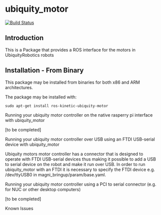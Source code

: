 # ubiquity_motor
[![Build Status](https://travis-ci.org/UbiquityRobotics/ubiquity_motor.svg?branch=indigo-devel)](https://travis-ci.org/UbiquityRobotics/ubiquity_motor)

## Introduction

This is a Package that provides a ROS interface for the motors in UbiquityRobotics robots

## Installation - From Binary

This package may be installed from binaries for both x86 and ARM architectures.

The package may be installed with:

`sudo apt-get install ros-kinetic-ubiquity-motor`


Running your ubiquity motor controller  on the native rasperry pi interface with ubiquity_motor

[to be completed]

Running your ubiquity motor controller over USB using an FTDI USB-serial device with ubiquity_motor

Ubiquity motors motor controller has a connector that is designed to operate with FTDI USB-serial devices thus making it possible to add a USB to serial device on the robot and make it run over USB. In order to run ubiquity_motor with an FTDI it is necessary to specify the FTDI device e.g. /dev/ttyUSB0 in magni_bringup/param/base.yaml.

Running your ubiquity motor controller using a PCI to serial connector (e.g. for NUC or other desktop computers)

[to be completed]

Known Issues
